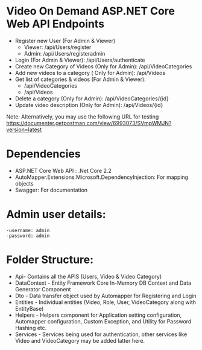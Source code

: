  
 # Video On Demand ASP.NET Core Web API Endpoints
 - Register new User (For Admin & Viewer)
	- Viewer: /api/Users/register
	- Admin: /api/Users/registeradmin
 - Login (For Admin & Viewer): /api/Users/authenticate
 - Create new Category of Videos (Only for Admin): /api/VideoCategories
 - Add new videos to a category ( Only for Admin): /api/Videos
 - Get list of categories & videos (For Admin & Viewer): 
   - /api/VideoCategories
   - /api/Videos
 - Delete a category (Only for Admin): /api/VideoCategories/{id}
 - Update video description (Only for Admin): /api/Videos/{id}

Note: Alternatively, you may use the following URL for testing
https://documenter.getpostman.com/view/6993073/SVmpWMJN?version=latest
# Dependencies
  - ASP.NET Core Web API : .Net Core 2.2
  - AutoMapper.Extensions.Microsoft.DependencyInjection: For mapping objects
  - Swagger: For documentation
  
# Admin user details: 
	-username: admin
	-password: admin
	
	
 # Folder Structure:  
 
 - Api- Contains all the APIS (Users, Video & Video Category)
 - DataContext - Entity Framework Core In-Memory DB Context and Data Generator Component
 - Dto - Data transfer object used by Automapper for Registering and Login
 - Entities - Individual entities (Video, Role, User, VideoCategory along with EntityBase)
 - Helpers - Helpers component for Application setting configuration, Automapper configuration, Custom Exception, and Utility for Password Hashing etc.
 - Services - Services being used for authentication, other services like Video and VideoCategory may be added latter here.
 